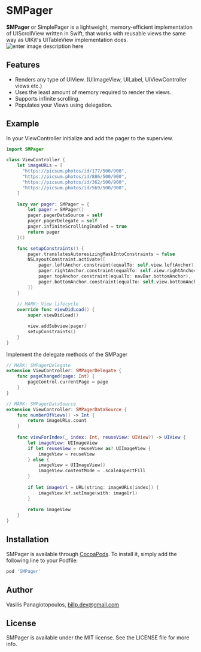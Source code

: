# SMPager
**SMPager** or SimplePager is a lightweight, memory-efficient implementation of UIScrollView written in Swift, that works with reusable views the same way as UIKit's  UITableView implementation does.
![enter image description here](https://media.giphy.com/media/H7xeUycyRfgphI7sjZ/giphy.gif)
 
 ## Features
 
 - Renders any type of UIView. (UIImageView, UILabel, UIViewController views etc.)
 - Uses the least amount of memory required to render the views.
 - Supports infinite scrolling.
 - Populates your Views using delegation.

## Example
In your ViewController initialize and add the pager to the superview.
```swift
import SMPager

class ViewController {
    let imageURLs = [
      "https://picsum.photos/id/177/500/900",
      "https://picsum.photos/id/886/500/900",
      "https://picsum.photos/id/362/500/900",
      "https://picsum.photos/id/569/500/900",
    ]

    lazy var pager: SMPager = {
        let pager = SMPager()
        pager.pagerDataSource = self
        pager.pagerDelegate = self
        pager.infiniteScrollingEnabled = true
        return pager
    }()

    func setupConstraints() {
        pager.translatesAutoresizingMaskIntoConstraints = false
        NSLayoutConstraint.activate([
            pager.leftAnchor.constraint(equalTo: self.view.leftAnchor),
            pager.rightAnchor.constraint(equalTo: self.view.rightAnchor),
            pager.topAnchor.constraint(equalTo: navBar.bottomAnchor),
            pager.bottomAnchor.constraint(equalTo: self.view.bottomAnchor)
        ])
    }
    
    // MARK: View lifecycle
    override func viewDidLoad() {
        super.viewDidLoad()

        view.addSubview(pager)
        setupConstraints()
    }
}

```

Implement the delegate methods of the SMPager
```swift
// MARK: SMPagerDelegate
extension ViewController: SMPagerDelegate {
    func pageChanged(page: Int) {
        pageControl.currentPage = page
    }
}

// MARK: SMPagerDataSource
extension ViewController: SMPagerDataSource {
    func numberOfViews() -> Int {
        return imageURLs.count
    }
    
    func viewForIndex(_ index: Int, reuseView: UIView?) -> UIView {
        let imageView: UIImageView
        if let reuseView = reuseView as? UIImageView {
            imageView = reuseView
        } else {
            imageView = UIImageView()
            imageView.contentMode = .scaleAspectFill
        }
        
        if let imageUrl = URL(string: imageURLs[index]) {
            imageView.kf.setImage(with: imageUrl)
        }
        
        return imageView
    }
}
```

## Installation
SMPager is available through [CocoaPods](https://cocoapods.org). To install it, simply add the following line to your Podfile:


```ruby
pod 'SMPager'
```

## Author
Vasilis Panagiotopoulos, billp.dev@gmail.com

## License
SMPager is available under the MIT license. See the LICENSE file for more info.
